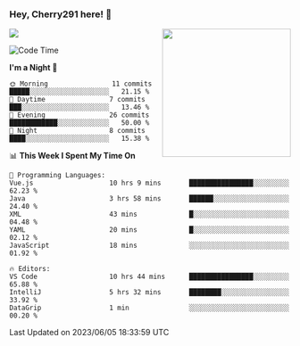 ### Hey, Cherry291 here! 👋

![](https://metrics.lecoq.io/cherry291?template=classic&config.timezone=Asia%2FShanghai)
<img align='right' src="https://media.giphy.com/media/M9gbBd9nbDrOTu1Mqx/giphy.gif" width="230">
<!-- ![](https://github-readme-stats-ouuan.vercel.app/api?username=cherry291&theme=dark&show_icons=true) -->

<!--START_SECTION:waka-->
![Code Time](http://img.shields.io/badge/Code%20Time-34%20hrs%2013%20mins-blue)

**I'm a Night 🦉** 

```text
🌞 Morning                11 commits          █████░░░░░░░░░░░░░░░░░░░░   21.15 % 
🌆 Daytime                7 commits           ███░░░░░░░░░░░░░░░░░░░░░░   13.46 % 
🌃 Evening                26 commits          ████████████░░░░░░░░░░░░░   50.00 % 
🌙 Night                  8 commits           ████░░░░░░░░░░░░░░░░░░░░░   15.38 % 
```


📊 **This Week I Spent My Time On** 

```text
💬 Programming Languages: 
Vue.js                   10 hrs 9 mins       ████████████████░░░░░░░░░   62.23 % 
Java                     3 hrs 58 mins       ██████░░░░░░░░░░░░░░░░░░░   24.40 % 
XML                      43 mins             █░░░░░░░░░░░░░░░░░░░░░░░░   04.48 % 
YAML                     20 mins             █░░░░░░░░░░░░░░░░░░░░░░░░   02.12 % 
JavaScript               18 mins             ░░░░░░░░░░░░░░░░░░░░░░░░░   01.92 % 

🔥 Editors: 
VS Code                  10 hrs 44 mins      ████████████████░░░░░░░░░   65.88 % 
IntelliJ                 5 hrs 32 mins       ████████░░░░░░░░░░░░░░░░░   33.92 % 
DataGrip                 1 min               ░░░░░░░░░░░░░░░░░░░░░░░░░   00.20 % 
```


 Last Updated on 2023/06/05 18:33:59 UTC
<!--END_SECTION:waka-->

<!--
**Cherry291/cherry291** is a ✨ _special_ ✨ repository because its `README.md` (this file) appears on your GitHub profile.

Here are some ideas to get you started:

- 🔭 I’m currently working on ...
- 🌱 I’m currently learning ...
- 👯 I’m looking to collaborate on ...
- 🤔 I’m looking for help with ...
- 💬 Ask me about ...
- 📫 How to reach me: ...
- 😄 Pronouns: ...
- ⚡ Fun fact: ...
-->
